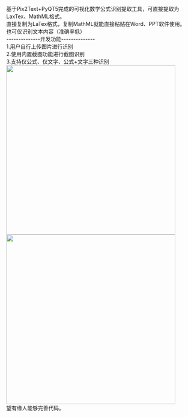 基于Pix2Text+PyQT5完成的可视化数学公式识别提取工具，可直接提取为LaxTex、MathML格式。  
直接复制为LaTex格式，复制MathML就能直接粘贴在Word、PPT软件使用。  
也可仅识别文本内容（准确率低）  
--------------开发功能--------------  
1.用户自行上传图片进行识别  
2.使用内置截图功能进行截图识别  
3.支持仅公式、仅文字、公式+文字三种识别    
<img src='https://github.com/catchskate/Mathematical_formula/assets/111588756/efd1e80b-befd-43c5-8674-83d254bf3c48' width=450px>  
<img src='https://github.com/catchskate/Mathematical_formula/assets/111588756/501e6c34-26b9-4c30-a4fd-6c076a00b165' width=450px>  
望有缘人能够完善代码。
